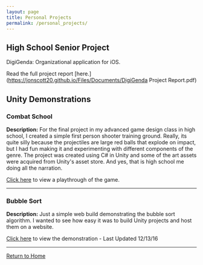 ```yaml
---
layout: page
title: Personal Projects
permalink: /personal_projects/
---
```


**High School Senior Project**
------------------------------

DigiGenda: Organizational application for iOS.

Read the full project report [here.](https://jonscott20.github.io/Files/Documents/DigiGenda Project Report.pdf)

**Unity Demonstrations**
------------------------

### Combat School

**Description:** For the final project in my advanced game design class in high school, I created a simple first person shooter training ground. Really, its quite silly because the projectiles are large red balls that explode on impact, but I had fun making it and experimenting with different components of the genre. The project was created using C# in Unity and some of the art assets were acquired from Unity's asset store. And yes, that is high school me doing all the narration.

[Click here](https://www.youtube.com/watch?v=aIx4804GbLk) to view a playthrough of the game. 

-----------

### Bubble Sort

**Description:** Just a simple web build demonstrating the bubble sort algorithm. I wanted to see how easy it was to build Unity projects and host them on a website. 

[Click here](https://jonscott20.github.io/Bubble_Sort/BubbleSort) to view the demonstration - Last Updated 12/13/16

-----------

[Return to Home](https://jonscott20.github.io/)
